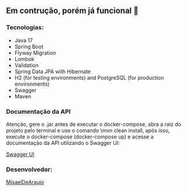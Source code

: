 ## Em contrução, porém já funcional 🚧
 
### Tecnologias:

- Java 17
- Spring Boot
- Flyway Migration
- Lombok
- Validation
- Spring Data JPA with Hibernate
- H2 (for testing environments) and PostgreSQL (for production environments)
- Swagger
- Maven

### Documentação da API
Atenção, gere o .jar antes de executar o docker-compose, abra a raiz do projeto pelo terminal e use o comando \mvn clean install, após isso, execute o docker-compose (docker-compose up) e acesse a documentação da API utilizando o Swagger UI:

[Swagger UI](http://localhost:8080/swagger-ui/index.html)

### Desenvolvedor:
[MisaelDeAraujo](https://github.com/MisaelDeAraujo)

